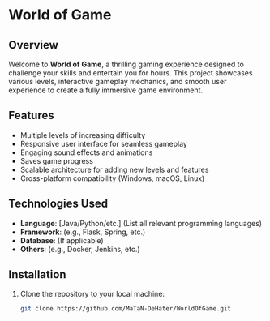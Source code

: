 # World of Game

## Overview

Welcome to **World of Game**, a thrilling gaming experience designed to challenge your skills and entertain you for hours. This project showcases various levels, interactive gameplay mechanics, and smooth user experience to create a fully immersive game environment.

## Features

- Multiple levels of increasing difficulty
- Responsive user interface for seamless gameplay
- Engaging sound effects and animations
- Saves game progress
- Scalable architecture for adding new levels and features
- Cross-platform compatibility (Windows, macOS, Linux)

## Technologies Used

- **Language**: [Java/Python/etc.] (List all relevant programming languages)
- **Framework**: (e.g., Flask, Spring, etc.)
- **Database**: (If applicable)
- **Others**: (e.g., Docker, Jenkins, etc.)

## Installation

1. Clone the repository to your local machine:

   ```bash
   git clone https://github.com/MaTaN-DeHater/WorldOfGame.git
